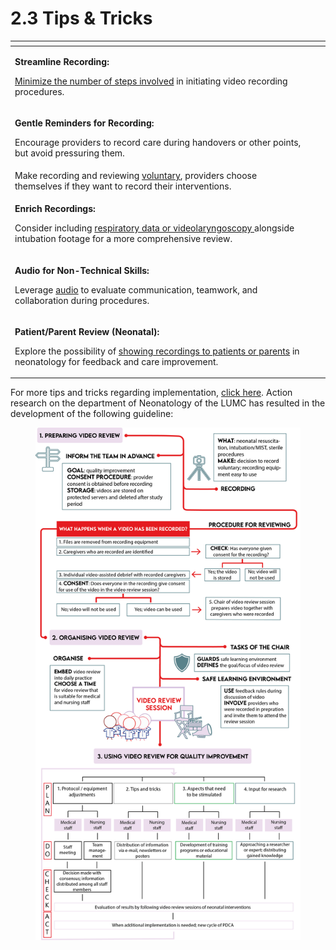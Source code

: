 # 2.3 Tips & Tricks

<table data-view="cards"><thead><tr><th></th><th></th><th></th></tr></thead><tbody><tr><td><p></p><p><strong>Streamline Recording:</strong></p><p><a href="../../level-2-in-action/8.-recording-during-the-intervention/">Minimize the number of steps involved</a> in initiating video recording procedures.</p></td><td></td><td></td></tr><tr><td><p></p><p><strong>Gentle Reminders for Recording:</strong></p><p>Encourage providers to record care during handovers or other points, but avoid pressuring them.</p></td><td></td><td></td></tr><tr><td>Make recording and reviewing <a href="../../level-2-in-action/5.-preparation-and-consent/">voluntary</a>, providers choose themselves if they want to record their interventions.</td><td></td><td></td></tr><tr><td><p></p><p><strong>Enrich Recordings:</strong></p><p>Consider including <a href="../../level-2-in-action/6.-recording-equipment/6.4-patient-monitoring-systems.md">respiratory data or videolaryngoscopy </a>alongside intubation footage for a more comprehensive review.</p></td><td></td><td></td></tr><tr><td><p></p><p><strong>Audio for Non-Technical Skills:</strong></p><p>Leverage <a href="../3.-safe-simple-and-small/3.3-small.md">audio</a> to evaluate communication, teamwork, and collaboration during procedures.</p></td><td></td><td></td></tr><tr><td><p></p><p><strong>Patient/Parent Review (Neonatal):</strong></p><p>Explore the possibility of <a href="https://app.gitbook.com/s/MdMcavmFWyJ3gxr9PXYq/summaries-articles/dive-in-the-history-of-video-review-in-our-nicu">showing recordings to patients or parents</a> in neonatology for feedback and care improvement.</p></td><td></td><td></td></tr></tbody></table>



For more tips and tricks regarding implementation, [click here](https://app.gitbook.com/s/MdMcavmFWyJ3gxr9PXYq/summaries-articles/nog-niet-online-2.-implementing-and-re-defining-video-review). Action research on the department of Neonatology of the LUMC has resulted in the development of the following guideline:&#x20;

<figure><img src="../../.gitbook/assets/(re)defined guideline for video review version GOEDE FIGUUR.png" alt=""><figcaption></figcaption></figure>
